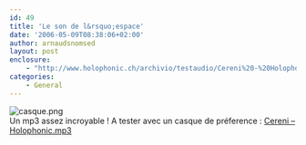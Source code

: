 ```yaml
---
id: 49
title: 'Le son de l&rsquo;espace'
date: '2006-05-09T08:38:06+02:00'
author: arnaudsnomsed
layout: post
enclosure:
    - "http://www.holophonic.ch/archivio/testaudio/Cereni%20-%20Holophonic.mp3\n1923200\naudio/mpeg\n"
categories:
    - General
---
```


![casque.png](http://arnaud.desmons.free.fr/wordpress/wp-content/casque.png)   
Un mp3 assez incroyable ! A tester avec un casque de préference : [Cereni – Holophonic.mp3](http://www.holophonic.ch/archivio/testaudio/Cereni%20-%20Holophonic.mp3)